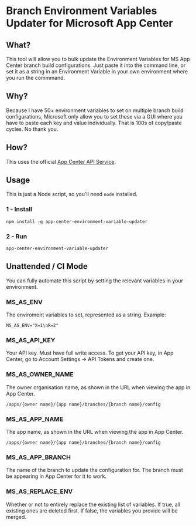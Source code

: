 # Branch Environment Variables Updater for Microsoft App Center

## What?

This tool will allow you to bulk update the Environment Variables for MS App Center branch build configurations. Just paste it into the command line, or set it as a string in an Environment Variable in your own environment where you run the commmand.

## Why?

Because I have 50+ environment variables to set on multiple branch build configurations, Microsoft only allow you to set these via a GUI where you have to paste each key and value individually. That is 100s of copy/paste cycles. No thank you.

## How?

This uses the official [App Center API Service](https://docs.microsoft.com/en-gb/appcenter/api-docs/).

## Usage

This is just a Node script, so you'll need `node` installed.

### 1 - Install

```
npm install -g app-center-environment-variable-updater
```

### 2 - Run

```
app-center-environment-variable-updater
```

## Unattended / CI Mode

You can fully automate this script by setting the relevant variables in your environment.

### MS_AS_ENV

The enviroment variables to set, represented as a string. Example:

```
MS_AS_ENV="X=1\nR=2"
```

### MS_AS_API_KEY

Your API key. Must have full write access. To get your API key, in App Center, go to Account Settings -> API Tokens and create one.

### MS_AS_OWNER_NAME

The owner organisation name, as shown in the URL when viewing the app in App Center.

```
/apps/{owner name}/{app name}/branches/{branch name}/config
```

### MS_AS_APP_NAME

The app name, as shown in the URL when viewing the app in App Center.

```
/apps/{owner name}/{app name}/branches/{branch name}/config
```

### MS_AS_APP_BRANCH

The name of the branch to update the configuration for. The branch must be appearing in App Center for it to work.

### MS_AS_REPLACE_ENV

Whether or not to entirely replace the existing list of variables. If true, all existing ones are deleted first. If false, the variables you provide will be merged.

